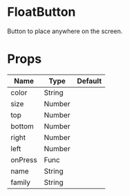 # FloatButton

Button to place anywhere on the screen.

# Props

| Name    | Type   | Default |
| ------- | ------ | ------- |
| color   | String |         |
| size    | Number |         |
| top     | Number |         |
| bottom  | Number |         |
| right   | Number |         |
| left    | Number |         |
| onPress | Func   |         |
| name    | String |         |
| family  | String |         |